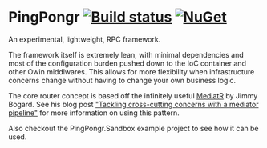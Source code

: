 # PingPongr [![Build status](https://ci.appveyor.com/api/projects/status/wl16eoibd2i97a8i/branch/master?svg=true)](https://ci.appveyor.com/project/decoy/pingpongr/branch/master) [![NuGet](https://img.shields.io/nuget/v/PingPongr.svg)](https://www.nuget.org/packages/PingPongr)

An experimental, lightweight, RPC framework.

The framework itself is extremely lean, with minimal dependencies and most of the configuration burden pushed down to the IoC container and other Owin middlwares.  This allows for more flexibility when infrastructure concerns change without having to change your own business logic.

The core router concept is based off the infinitely useful [MediatR](https://github.com/jbogard/MediatR) by Jimmy Bogard.  See his blog post  ["Tackling cross-cutting concerns with a mediator pipeline"](https://lostechies.com/jimmybogard/2014/09/09/tackling-cross-cutting-concerns-with-a-mediator-pipeline/) for more information on using this pattern.

Also checkout the PingPongr.Sandbox example project to see how it can be used.
